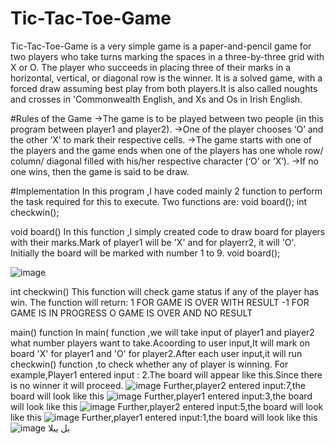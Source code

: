 # Tic-Tac-Toe-Game
Tic-Tac-Toe-Game is a very simple game is a paper-and-pencil game for two players who take turns marking the spaces in a three-by-three grid with X or O.
The player who succeeds in placing three of their marks in a horizontal, vertical, or diagonal row is the winner. It is a solved game, with a forced draw
assuming best play from both players.It is also called noughts and crosses in 'Commonwealth English, and Xs and Os in Irish English.

#Rules of the Game
->The game is to be played between two people (in this program between player1 and player2).
->One of the player chooses ‘O’ and the other ‘X’ to mark their respective cells.
->The game starts with one of the players and the game ends when one of the players has one whole row/ column/ diagonal filled with his/her respective character
(‘O’ or ‘X’).
->If no one wins, then the game is said to be draw.

#Implementation
In this program ,I have coded mainly 2 function to perform the task required for this to execute.
Two functions are:  void board(); 
                    int checkwin();
                    
 void board()
 In this function ,I simply  created code to draw board for players with their marks.Mark of player1 will be 'X' and for playerr2, it will 'O'.
 Initially the board will be marked with number 1 to 9.
 void board();                  
                   
![image](https://user-images.githubusercontent.com/91776867/174722131-f5530b0f-0fc2-44de-bd1a-eefaad7f5dd0.png)

int checkwin()
This function will check game status if any of the player has win.
The function will return:
	1 FOR GAME IS OVER WITH RESULT
	-1 FOR GAME IS IN PROGRESS
	O GAME IS OVER AND NO RESULT
  
  main() function
  In main( function ,we will take input of player1 and player2 what number players want to take.Acoording to user input,It will mark on board 'X' for player1 and 'O'
  for player2.After each user input,it will run checkwin() function ,to check whether any of player is winning.
  For example,Player1 entered input : 2.The board will appear like this.Since there is no winner it will proceed.
  ![image](https://user-images.githubusercontent.com/91776867/174723383-f6fd70b2-3140-4e34-8538-093061145c62.png)
  Further,player2 entered input:7,the board will look like this
  ![image](https://user-images.githubusercontent.com/91776867/174723817-bd1bcf42-5e6d-4374-b4ed-ce1f603deb67.png)
  Further,player1 entered input:3,the board will look like this
  ![image](https://user-images.githubusercontent.com/91776867/174724033-a78127fc-7ce9-4968-ad97-50fa1c4a65ff.png)
  Further,player2 entered input:5,the board will look like this
  ![image](https://user-images.githubusercontent.com/91776867/174724151-48575aee-5597-4427-b6c1-f1e47c1ccd9f.png)
   Further,player1 entered input:1,the board will look like this
   ![image](https://user-images.githubusercontent.com/91776867/174725117-6b1c2977-4237-4dae-8d32-f99fe07f230b.png)
بل
يبلا
